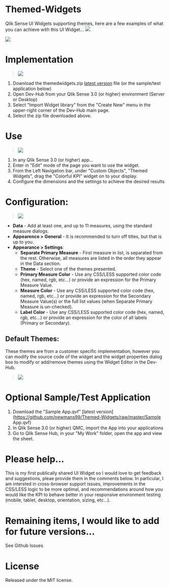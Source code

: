 # Themed-Widgets
Qlik Sense UI Widgets supporting themes, here are a few examples of what you can achieve with this UI Widget...
![](https://raw.githubusercontent.com/newmans99/Themed-Widgets/master/img/example1.png)

![](https://raw.githubusercontent.com/newmans99/Themed-Widgets/master/img/example2.png)

# Implementation
> ![](https://raw.githubusercontent.com/newmans99/Themed-Widgets/master/img/import_widget.png)

1. Download the themedwidgets.zip [latest version](https://github.com/newmans99/Themed-Widgets/raw/master/themedwidgets.zip) file (or the sample/test application below)
2. Open Dev-Hub from your Qlik Sense 3.0 (or higher) environment (Server or Desktop)
3. Select "Import Widget library" from the "Create New" menu in the upper-right corner of the Dev-Hub main page.
4. Select the zip file downloaded above. 

# Use
> ![](https://raw.githubusercontent.com/newmans99/Themed-Widgets/master/img/UI_add_widget.png)

1. In any Qlik Sense 3.0 (or higher) app...
2. Enter in "Edit" mode of the page you want to use the widget.
3. From the Left Navigation bar, under "Custom Objects", "Themed Widgets", drag the "Colorful KPI" widget on to your display.
4. Configure the dimensions and the settings to achieve the desired results

# Configuration:
> ![](https://raw.githubusercontent.com/newmans99/Themed-Widgets/master/img/UI_settings.png)
* **Data** - Add at least one, and up to 11 measures, using the standard measure dialogs.
* **Appearence > General** - It is recommended to turn off titles, but that is up to you.
* **Appearance > Settings**:
  * **Separate Primary Measure** - First measure in list, is separated from the rest. Otherwise, all measures are listed in the order they appear in the Data section.
  * **Theme** - Select one of the themes presented.
  * **Primary Measure Color** - Use any CSS/LESS supported color code (hex, named, rgb, etc...) or provide an expression for the Primary Measure Value.
  * **Measure Color** - Use any CSS/LESS supported color code (hex, named, rgb, etc...) or provide an expression for the Secondary Measure Value(s) or the full list values (when Separate Primary Measure is un-checked).
  * **Label Color** - Use any CSS/LESS supported color code (hex, named, rgb, etc...) or provide an expression for the color of all labels (Primary or Secondary).
  
## Default Themes:
These themes are from a customer specific implementation, however you can modify the source code of the widget and the widget properties dialog box to modify or add/remove themes using the Widget Editor in the Dev-Hub.
  > ![](https://raw.githubusercontent.com/newmans99/Themed-Widgets/master/img/UI_themes.png)

# Optional Sample/Test Application
1. Download the "Sample App.qvf" [latest version](https://github.com/newmans99/Themed-Widgets/raw/master/Sample App.qvf)
2. In Qlik Sense 3.0 (or higher) QMC, import the App into your applications
3. Go to Qlik Sense Hub, in your "My Work" folder, open the app and view the sheet.

# Please help...
This is my first publically shared UI Widget so I would love to get feedback and suggestions, pleae provide them in the comments below. In particular, I am intersted in cross-browser support issues, improvements in the CSS/LESS logic to be more optimal, and recommendations around how you would like the KPI to behave better in your responsive environment testing (mobile, tablet, desktop, orientation, sizing, etc...).

# Remaining items, I would like to add for future versions...
See Github Issues

# License
Released under the MIT license.
